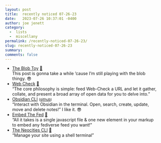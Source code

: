 ```yaml
---
layout: post
title:  recently noticed 07-26-23
date:   2023-07-26 10:37:01 -0400
author: joe jenett
category:
  -  lists
  -  miscellany
permalink: /recently-noticed-07-26-23/
slug: recently-noticed-07-26-23
summary: 
comments: false
---
```

<ul class="links">
	<li><a title="The Blob Toy" href="https://oimo.io/works/blob/">The Blob Toy</a> <a href="https://pinboard.in/u:angusf">📌</a><br>This post is gonna take a while ’cause I’m still playing with the blob thingy. 😎</li>
	<li><a title="Web Check" href="https://web-check.xyz/">Web Check</a> <a href="https://pinboard.in/u:jaygooby">📌</a><br>“The core philosophy is simple: feed Web-Check a URL and let it gather, collate, and present a broad array of open data for you to delve into.”</li>
	<li><a title="Take Obsidian to the terminal - Obsidian CLI" href="https://yakitrak.github.io/obs/">Obsidian CLI</a> <small>(<a href="https://github.com/Yakitrak/obsidian-cli">github</a>)</small><br>“Interact with Obsidian in the terminal. Open, search, create, update, move and delete notes!” I like it. 😎</li>
	<li><a title="Embed The Fed" href="https://andy-blum.github.io/fed-embed/">Embed The Fed</a> <a href="https://pinboard.in/u:garrettc">📌</a><br>“All it takes is a single javascript file &amp; one new element in your markup to embed any fediverse feed you want!”</li>
	<li><a title="Neocities - Command Line Interface" href="https://neocities.org/cli">The Neocities CLI</a> <a href="https://pinboard.in/u:skazka">📌</a><br>“Manage your site using a shell terminal”</li>
</ul>

<a href="https://brid.gy/publish/mastodon"></a>